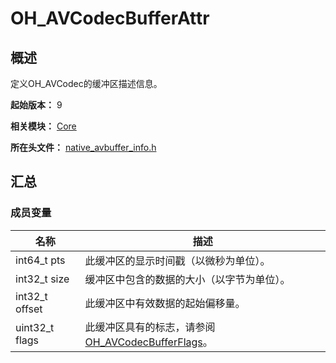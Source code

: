 # OH_AVCodecBufferAttr

<!--Kit: AVCodec Kit-->
<!--Subsystem: Multimedia-->
<!--Owner: @zhanghongran-->
<!--Designer: @dpy2650--->
<!--Tester: @cyakee-->
<!--Adviser: @zengyawen-->

## 概述

定义OH_AVCodec的缓冲区描述信息。

**起始版本：** 9

**相关模块：** [Core](capi-core.md)

**所在头文件：** [native_avbuffer_info.h](capi-native-avbuffer-info-h.md)

## 汇总

### 成员变量

| 名称 | 描述 |
| -- | -- |
| int64_t pts | 此缓冲区的显示时间戳（以微秒为单位）。 |
| int32_t size | 缓冲区中包含的数据的大小（以字节为单位）。 |
| int32_t offset | 此缓冲区中有效数据的起始偏移量。 |
| uint32_t flags | 此缓冲区具有的标志，请参阅[OH_AVCodecBufferFlags](capi-native-avbuffer-info-h.md#oh_avcodecbufferflags)。 |


